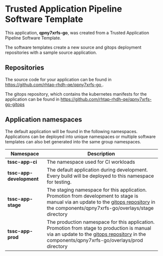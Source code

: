 # Trusted Application Pipeline Software Template

This application, **qpny7xrfs-go**, was created from a Trusted Application Pipeline Software Template.

The software templates create a new source and gitops deployment repositories with a sample source application. 

## Repositories

The source code for your application can be found in [https://github.com/rhtap-rhdh-qe/qpny7xrfs-go ](https://github.com/rhtap-rhdh-qe/qpny7xrfs-go ).
 
The gitops repository, which contains the kubernetes manifests for the application can be found in 
[https://github.com/rhtap-rhdh-qe/qpny7xrfs-go-gitops ](https://github.com/rhtap-rhdh-qe/qpny7xrfs-go-gitops ) 

## Application namespaces 

The default application will be found in the following namespaces. Applications can be deployed into unique namespaces or multiple software templates can also bet generated into the same group namespaces.  

|  Namespace   |  Description   |  
| -------- | -------- |
| **tssc-app-ci** | The namespace used for CI workloads |
| **tssc-app-development** | The default application during development. Every build will be deployed to this namespace for testing. |
| **tssc-app-stage** | The staging namespace for this application. Promotion from development to stage is manual via an update to the [gitops repository](https://github.com/rhtap-rhdh-qe/qpny7xrfs-go-gitops ) in the components/qpny7xrfs-go/overlays/stage directory |
| **tssc-app-prod** | The production namespace for this application. Promotion from stage to production is manual via an update to the [gitops repository](https://github.com/rhtap-rhdh-qe/qpny7xrfs-go-gitops ) in the components/qpny7xrfs-go/overlays/prod directory |